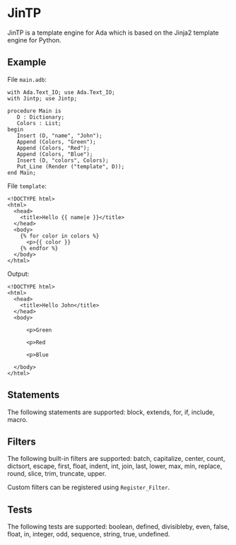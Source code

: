# JinTP

JinTP is a template engine for Ada which is based on the Jinja2 template
engine for Python.

## Example

File `main.adb`:

    with Ada.Text_IO; use Ada.Text_IO;
    with Jintp; use Jintp;

    procedure Main is
       D : Dictionary;
       Colors : List;
    begin
       Insert (D, "name", "John");
       Append (Colors, "Green");
       Append (Colors, "Red");
       Append (Colors, "Blue");
       Insert (D, "colors", Colors);
       Put_Line (Render ("template", D));
    end Main;

File `template`:

    <!DOCTYPE html>
    <html>
      <head>
        <title>Hello {{ name|e }}</title>
      </head>
      <body>
        {% for color in colors %}
          <p>{{ color }}
        {% endfor %}
      </body>
    </html>

Output:

    <!DOCTYPE html>
    <html>
      <head>
        <title>Hello John</title>
      </head>
      <body>
        
          <p>Green
        
          <p>Red
        
          <p>Blue
        
      </body>
    </html>

## Statements

The following statements are supported: block, extends, for, if, include, macro.

## Filters

The following built-in filters are supported: batch, capitalize, center, count,
dictsort, escape, first, float, indent, int, join, last, lower, max, min,
replace, round, slice, trim, truncate, upper.

Custom filters can be registered using `Register_Filter`.

## Tests

The following tests are supported: boolean, defined, divisibleby, even,
false, float, in, integer, odd, sequence, string, true, undefined.
